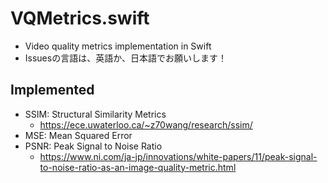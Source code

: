 # VQMetrics.swift
* Video quality metrics implementation in Swift
* Issuesの言語は、英語か、日本語でお願いします！

## Implemented
* SSIM: Structural Similarity Metrics
  - https://ece.uwaterloo.ca/~z70wang/research/ssim/
* MSE: Mean Squared Error
* PSNR: Peak Signal to Noise Ratio
  - https://www.ni.com/ja-jp/innovations/white-papers/11/peak-signal-to-noise-ratio-as-an-image-quality-metric.html
  
